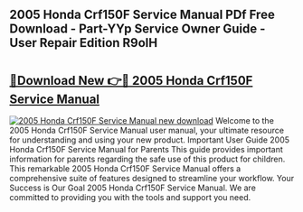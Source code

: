 ## 2005 Honda Crf150F Service Manual PDf Free Download - Part-YYp Service Owner Guide - User Repair Edition R9olH

# <h2><a href="http://bc24582.oget.top/?id=2005+Honda+Crf150F+Service+Manual">🔗Download New 👉🔴 2005 Honda Crf150F Service Manual</a></h2>

[![2005 Honda Crf150F Service Manual new download](https://i.imgur.com/5g1atiW.png)](http://bc24582.oget.top/?id=2005+Honda+Crf150F+Service+Manual)
Welcome to the 2005 Honda Crf150F Service Manual user manual, your ultimate resource for understanding and using your new product. Important User Guide 2005 Honda Crf150F Service Manual for Parents This guide provides important information for parents regarding the safe use of this product for children. This remarkable 2005 Honda Crf150F Service Manual offers a comprehensive suite of features designed to streamline your workflow. Your Success is Our Goal 2005 Honda Crf150F Service Manual. We are committed to providing you with the tools and support you need.

